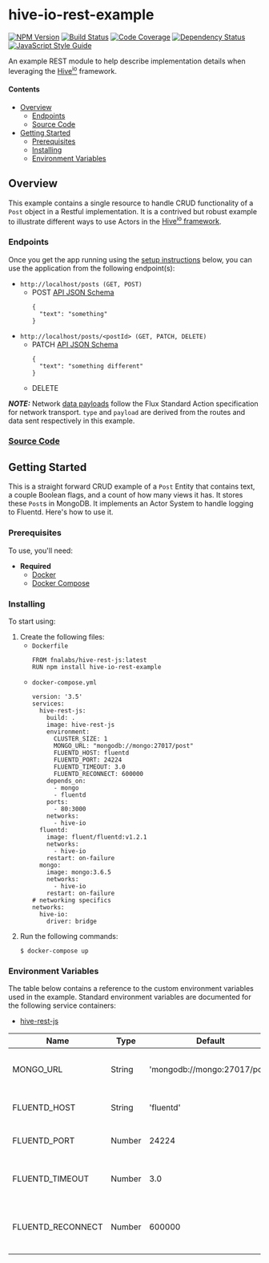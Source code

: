 # hive-io-rest-example

[![NPM Version][npm-image]][npm-url]
[![Build Status][circle-image]][circle-url]
[![Code Coverage][codecov-image]][codecov-url]
[![Dependency Status][depstat-image]][depstat-url]
[![JavaScript Style Guide][style-image]][style-url]

An example REST module to help describe implementation details when leveraging the [Hive<sup>io</sup>](https://hiveframework.io) framework.

#### Contents
- [Overview](#overview)
    - [Endpoints](#endpoints)
    - [Source Code](#source-code)
- [Getting Started](#getting-started)
    - [Prerequisites](#prerequisites)
    - [Installing](#installing)
    - [Environment Variables](#environment-variables)

## Overview
This example contains a single resource to handle CRUD functionality of a `Post` object in a Restful implementation. It is a contrived but robust example to illustrate different ways to use Actors in the [Hive<sup>io</sup> framework](https://hiveframework.io).

### Endpoints
Once you get the app running using the [setup instructions](#getting-started) below, you can use the application from the following endpoint(s):
- `http://localhost/posts (GET, POST)`
    - POST [API JSON Schema](https://github.com/fnalabs/hive-js-rest-example/blob/master/src/schemas/json/Post.json)
        ```
        {
          "text": "something"
        }
        ```
- `http://localhost/posts/<postId> (GET, PATCH, DELETE)`
    - PATCH [API JSON Schema](https://github.com/fnalabs/hive-js-rest-example/blob/master/src/schemas/json/Post.json)
        ```
        {
          "text": "something different"
        }
        ```
    - DELETE

***NOTE:*** Network [data payloads](https://fnalabs.github.io/hive-js/#data-interface) follow the Flux Standard Action specification for network transport. `type` and `payload` are derived from the routes and data sent respectively in this example.

### [Source Code](https://github.com/fnalabs/hive-js-rest-example)

## Getting Started
This is a straight forward CRUD example of a `Post` Entity that contains text, a couple Boolean flags, and a count of how many views it has. It stores these `Post`s in MongoDB. It implements an Actor System to handle logging to Fluentd. Here's how to use it.

### Prerequisites
To use, you'll need:
- **Required**
    - [Docker](https://www.docker.com/)
    - [Docker Compose](https://docs.docker.com/compose/)

### Installing
To start using:
1. Create the following files:
    - `Dockerfile`
        ```
        FROM fnalabs/hive-rest-js:latest
        RUN npm install hive-io-rest-example
        ```
    - `docker-compose.yml`
        ```
        version: '3.5'
        services:
          hive-rest-js:
            build: .
            image: hive-rest-js
            environment:
              CLUSTER_SIZE: 1
              MONGO_URL: "mongodb://mongo:27017/post"
              FLUENTD_HOST: fluentd
              FLUENTD_PORT: 24224
              FLUENTD_TIMEOUT: 3.0
              FLUENTD_RECONNECT: 600000
            depends_on:
              - mongo
              - fluentd
            ports:
              - 80:3000
            networks:
              - hive-io
          fluentd:
            image: fluent/fluentd:v1.2.1
            networks:
              - hive-io
            restart: on-failure
          mongo:
            image: mongo:3.6.5
            networks:
              - hive-io
            restart: on-failure
        # networking specifics
        networks:
          hive-io:
            driver: bridge
        ```
2. Run the following commands:
    ```
    $ docker-compose up
    ```

### Environment Variables
The table below contains a reference to the custom environment variables used in the example. Standard environment variables are documented for the following service containers:
- [hive-rest-js](https://github.com/fnalabs/hive-rest-js#environment-variables)

Name               | Type    | Default                       | Description
------------------ | ------- | ----------------------------- | -------------------------------------------------------
MONGO_URL          | String  | 'mongodb://mongo:27017/post'  | url to connect to MongoDB instance
FLUENTD_HOST       | String  | 'fluentd'                     | Hostname of Fluentd instance
FLUENTD_PORT       | Number  | 24224                         | Port of Fluentd instance
FLUENTD_TIMEOUT    | Number  | 3.0                           | Timeout (in sec) for Fluentd client
FLUENTD_RECONNECT  | Number  | 600000                        | Reconnect Interval (in sec) for Fluentd client

[npm-image]: https://img.shields.io/npm/v/hive-io-rest-example.svg
[npm-url]: https://www.npmjs.com/package/hive-io-rest-example

[circle-image]: https://img.shields.io/circleci/project/github/fnalabs/hive-js-rest-example.svg
[circle-url]: https://circleci.com/gh/fnalabs/hive-js-rest-example

[codecov-image]: https://img.shields.io/codecov/c/github/fnalabs/hive-js-rest-example/master.svg
[codecov-url]: https://codecov.io/gh/fnalabs/hive-js-rest-example

[depstat-image]: https://img.shields.io/david/fnalabs/hive-js-rest-example.svg
[depstat-url]: https://david-dm.org/fnalabs/hive-js-rest-example

[style-image]: https://img.shields.io/badge/code_style-standard-brightgreen.svg
[style-url]: https://standardjs.com
